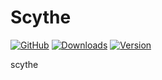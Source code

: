 # Scythe
[![GitHub](https://img.shields.io/github/license/BSFishy/scythe)](https://github.com/BSFishy/scythe/blob/main/LICENSE)
[![Downloads](https://img.shields.io/crates/d/scythe?logo=rust)](https://crates.io/crates/scythe)
[![Version](https://img.shields.io/crates/v/scythe?logo=rust)](https://crates.io/crates/scythe)

scythe
